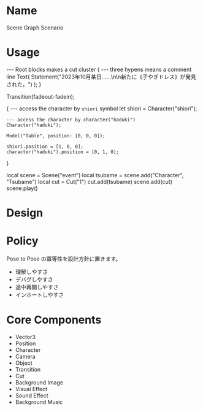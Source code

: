 # Name

Scene Graph Scenario

# Usage

--- Root blocks makes a cut cluster
{
    --- three hypens means a comment line
    Text(
        Statement("2023年10月某日……\n\n新たに《子やぎドレス》が発見された。")
    );
}

Transition(fadeout-fadein);

{
    --- access the character by `shiori` symbol
    let shiori = Character("shiori");

    --- access the character by character("haduki")
    Character("haduki");

    Model("Table", position: [0, 0, 0]);

    shiori.position = [1, 0, 0];
    character("haduki").position = [0, 1, 0];
}


local scene = Scene("event")
local tsubame = scene.add("Character", "Tsubame")
local cut = Cut("1")
cut.add(tsubame)
scene.add(cut)
scene.play()

# Design

# Policy

Pose to Pose の冪等性を設計方針に置きます。

- 理解しやすさ
- デバグしやすさ
- 途中再開しやすさ
- インホートしやすさ

# Core Components

- Vector3
- Position
- Character
- Camera
- Object
- Transition
- Cut
- Background Image
- Visual Effect
- Sound Effect
- Background Music